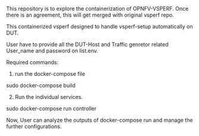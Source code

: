 This repository is to explore the containerization of OPNFV-VSPERF.
Once there is an agreement, this will get merged with original vsperf repo.

This containerized vsperf designed to handle vsperf-setup automatically on DUT.

User have to provide all the DUT-Host and Traffic genretor related User_name and password on list.env.

Required commands:

1. run the docker-compose file

sudo docker-compose build

2. Run the individual services.

sudo docker-compose run controller

Now, User can analyze the outputs of docker-compose run and manage the further configurations.


